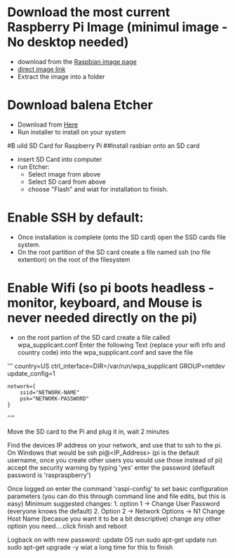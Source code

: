 # Download the most current Raspberry Pi Image (minimul image - No desktop needed)
* download from the [Raspbian image page](https://www.raspberrypi.org/downloads/raspbian/)
* [direct image link](https://downloads.raspberrypi.org/raspbian_lite_latest)
* Extract the image into a folder

# Download balena Etcher
  * Download from [Here](https://www.balena.io/etcher/)
  * Run installer to install on your system

#B uild SD Card for Raspberry Pi
  ##Install rasbian onto an SD card
* insert SD Card into computer
* run Etcher:
    * Select image from above
    * Select SD card from above
    * choose "Flash" and wiat for installation to finish.
    
# Enable SSH by default:
* Once installation is complete (onto the SD card) open the SSD cards file system.
* On the root partition of the SD card create a file named ssh (no file extention) on the root of the filesystem
  
# Enable Wifi (so pi boots headless - monitor, keyboard, and Mouse is never needed directly on the pi)
* on the root partion of the SD card create a file called wpa_supplicant.conf
  Enter the following Text (replace your wifi info and country code) into the wpa_supplicant.conf and save the file
  
'''
    country=US
    ctrl_interface=DIR=/var/run/wpa_supplicant GROUP=netdev
    update_config=1

    network={
        ssid="NETWORK-NAME"
        psk="NETWORK-PASSWORD"
    }
''''
 
Move the SD card to the Pi and plug it in, wait 2 minutes

Find the devices IP address on your network, and use that to ssh to the pi.  
    On Windows that would be ssh pi@<IP_Address> (pi is the default username, once you create other users you would use those instead of pi)
    accept the security warning by typing 'yes'
    enter the password (default password is 'raspraspberry') 

Once logged on enter the command 'raspi-config' to set basic configuration parameters (you can do this through command line and file edits, but this is easy)
  Minimum suggested changes:
    1. option 1 -> Change User Password (everyone knows the default)
    2. Option 2 -> Network Options -> N1 Change Host Name (becasue you want it to be a bit descriptive)
  change any other optioin you need....click finish and reboot
  
 Logback on with new password:
 update OS
      run sudo apt-get update
      run sudo apt-get upgrade -y
      wiat a long time for this to finish

      
 
    
    
    

 
  



